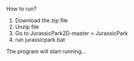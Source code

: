 How to run? 

1) Download the zip file
2) Unzip file 
3) Go to JurassicPark2D-master > JurassicPark 
4) run jurassicpark.bat

The program will start running...
